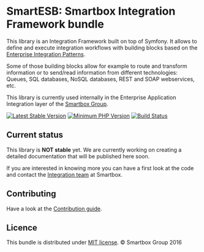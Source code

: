 # SmartESB: Smartbox Integration Framework bundle

This library is an Integration Framework built on top of Symfony. It allows to define and execute integration workflows with building blocks based on the [Enterprise Integration Patterns](http://www.enterpriseintegrationpatterns.com/).

Some of those building blocks allow for example to route and transform information or to send/read information from different technologies: Queues, SQL databases, NoSQL databases, REST and SOAP webservices, etc. 

This library is currently used internally in the Enterprise Application Integration layer of the [Smartbox Group](http://smartbox.com).

[![Latest Stable Version](https://img.shields.io/packagist/v/smartbox/integration-framework-bundle.svg?style=flat-square)](https://packagist.org/packages/smartbox/integration-framework-bundle)
[![Minimum PHP Version](https://img.shields.io/badge/php-~%207.0-8892BF.svg?style=flat-square)](https://php.net/)
[![Build Status](https://travis-ci.org/smartbox/integration-framework-bundle.svg?branch=master)](https://travis-ci.org/smartbox/integration-framework-bundle)

## Current status 

This library is **NOT stable** yet. We are currently working on creating a detailed documentation that will be published here soon.

If you are interested in knowing more you can have a first look at the code and contact the [Integration team](mailto:si-integration@smartbox.com) at Smartbox.


## Contributing

Have a look at the [Contribution guide](/CONTRIBUTE.md).


## Licence

This bundle is distributed under [MIT license](/LICENSE). © Smartbox Group 2016
